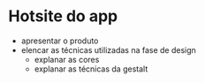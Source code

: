 # Hotsite do app

- apresentar o produto
- elencar as técnicas utilizadas na fase de design
  - explanar as cores
  - explanar as técnicas da gestalt

